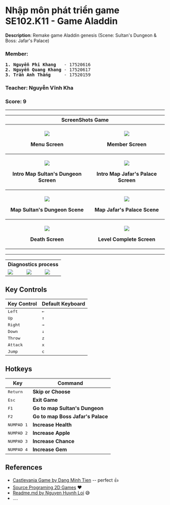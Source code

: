 # Nhập môn phát triển game SE102.K11 - Game Aladdin
<b>Description</b>: Remake game Aladdin genesis (Scene: Sultan's Dungeon &amp; Boss: Jafar's Palace)
### Member:
<pre>
<b>1. Nguyễn Phi Khang</b>   - 17520616
<b>2. Nguyễn Quang Khang</b> - 17520617
<b>3. Trần Anh Thắng</b>     - 17520159
</pre>

### Teacher: Nguyễn Vĩnh Kha
### Score: 9
---
<table style="width:100%">
<tr>
    <th colspan="2"><font>ScreenShots Game</font></th>
</tr>
<tr>
    <th> <p align="center">
       <img src="https://user-images.githubusercontent.com/45101536/71352763-bb484d80-25a9-11ea-87b6-d38ced80655e.png"><br>
       <p>Menu Screen</p>
      </p>
  </th>
    <th> <p align="center">
       <img src="https://user-images.githubusercontent.com/45101536/71352799-d2873b00-25a9-11ea-9b2b-0211bbe50b77.png"><br>
       <p>Member Screen</p> 
  </p>
  </th>
</tr>
<tr>
    <th> <p align="center">
       <img src="https://user-images.githubusercontent.com/45101536/71352827-eb8fec00-25a9-11ea-94b8-0550d7f0c734.png"><br>
       <p>Intro Map Sultan's Dungeon Screen</p>
      </p>
  </th>    
    <th> <p align="center">
       <img src="https://user-images.githubusercontent.com/45101536/71353970-22b3cc80-25ad-11ea-87c4-5ad88e78fa05.png"><br>
       <p>Intro Map Jafar's Palace Screen</p>
  </p>
  </th>
  </tr>
  <tr>
    <th> <p align="center">
       <img src="https://user-images.githubusercontent.com/45101536/71354027-4c6cf380-25ad-11ea-8e86-90918c4a7701.png"><br>
       <p>Map Sultan's Dungeon Scene</p>
      </p>
    </th>    
    <th> <p align="center">
       <img src="https://user-images.githubusercontent.com/45101536/71354148-9b1a8d80-25ad-11ea-9c9e-eba1ce4c0545.png"><br>
  <p>Map Jafar's Palace Scene</p>
    </p> </th>
  </tr>
  <tr>
    <th> <p align="center">
       <img src="https://user-images.githubusercontent.com/45101536/71354818-ad95c680-25af-11ea-9936-472c0f6a17a1.png"><br>
      <p>Death Screen</p>
    </p> </th>    
    <th> <p align="center">
       <img src="https://user-images.githubusercontent.com/45101536/71354877-d6b65700-25af-11ea-951e-3e8f51ed901a.png"><br>
  <p>Level Complete Screen</p>
    </p> </th>
  </tr>
</table>

---
<table style="width: 100%">
    <tr>
        <th colspan="3"><font>Diagnostics process</font></th>
    </tr>
    <tr>
        <td><img src="https://user-images.githubusercontent.com/45101536/71366420-7e458080-25d4-11ea-894c-c69c4c099dc4.png">
</td>
       <td><img src="https://user-images.githubusercontent.com/45101536/71366422-7e458080-25d4-11ea-9300-994e3b5c9659.png"></td>
       <td><img src="https://user-images.githubusercontent.com/45101536/71366424-7ede1700-25d4-11ea-948e-337f72a6486d.png"></td>
  </tr>
</table>

## **Key Controls**
| Key Control | Default Keyboard  |
|-------------|------------------ |
| <kbd>Left</kbd> | <kbd>←</kbd>  |
| <kbd>Up</kbd> | <kbd>↑</kbd>    | 
| <kbd>Right</kbd> | <kbd>→</kbd> | 
| <kbd>Down</kbd> | <kbd>↓</kbd>  | 
| <kbd>Throw</kbd> | <kbd>z</kbd> |
| <kbd>Attack</kbd> | <kbd>x</kbd>|
| <kbd>Jump</kbd> | <kbd>c</kbd>  |

## **Hotkeys**
| Key | Command |
|-----|---------|
| <kbd>Return</kbd> | __Skip or Choose__ |
| <kbd>Esc</kbd> | __Exit Game__ |
| <kbd>F1</kbd> | __Go to map Sultan's Dungeon__ | 
| <kbd>F2</kbd> | __Go to map Boss Jafar's Palace__ |
| <kbd>NUMPAD 1</kbd> | __Increase Health__ |
| <kbd>NUMPAD 2</kbd> | __Increase Apple__ |
| <kbd>NUMPAD 3</kbd> | __Increase Chance__ |
| <kbd>NUMPAD 4</kbd> | __Increase Gem__ |

## **References**
* [Castlevania Game by Dang Minh Tien](https://github.com/miticc06/game) -- perfect :thumbsup:
* [Source Programing 2D Games](http://programming2dgames.com/) :heart:
* [Readme.md by Nguyen Huynh Loi](https://github.com/loia5tqd001/SE102-UIT-Game-Captain-America-and-The-Avengers/edit/master/README.md) :sweat_smile:
* ....
